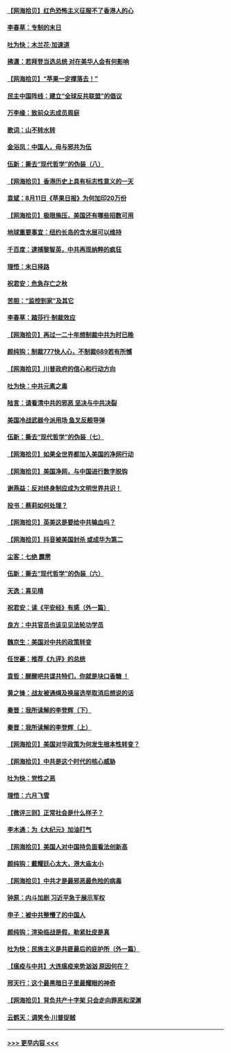 #### [【网海拾贝】红色恐怖主义征服不了香港人的心](../pages/nsc993/n12329296.md?t=08142151) 
#### [李春草：专制的末日](../pages/nsc993/n12329079.md?t=08142151) 
#### [吐为快：木兰花‧加速道](../pages/nsc993/n12327366.md?t=08142151) 
#### [拂潇：若拜登当选总统 对在美华人会有何影响](../pages/nsc993/n12295996.md?t=08142151) 
#### [【网海拾贝】“苹果一定撑落去！”](../pages/nsc993/n12326784.md?t=08142151) 
#### [民主中国阵线：建立“全球反共联盟”的倡议](../pages/nsc993/n12324177.md?t=08142151) 
#### [万李缘：致前众志成员周庭](../pages/nsc993/n12324635.md?t=08142151) 
#### [歌词：山不转水转](../pages/nsc993/n12324599.md?t=08142151) 
#### [金浴凤：中国人，毋与邪共为伍](../pages/nsc993/n12324257.md?t=08142151) 
#### [伍新：撕去“现代哲学”的伪装（八）](../pages/nsc993/n12324188.md?t=08142151) 
#### [【网海拾贝】香港历史上具有标志性意义的一天](../pages/nsc993/n12324021.md?t=08142151) 
#### [袁斌：8月11日《苹果日报》为何加印20万份](../pages/nsc993/n12323955.md?t=08142151) 
#### [【网海拾贝】极限施压，美国还有哪些招数可用](../pages/nsc993/n12322512.md?t=08142151) 
#### [地球重要事宜：纽约长岛的含水层可以维持](../pages/nsc993/n12321844.md?t=08142151) 
#### [千百度：逮捕黎智英，中共再现纳粹的疯狂](../pages/nsc993/n12321777.md?t=08142151) 
#### [理悟：末日择路](../pages/nsc993/n12320812.md?t=08142151) 
#### [祝君安：危急存亡之秋](../pages/nsc993/n12320795.md?t=08142151) 
#### [苦胆：“监控到家”及其它](../pages/nsc993/n12320751.md?t=08142151) 
#### [李春草：踏莎行·制裁效应](../pages/nsc993/n12318290.md?t=08142151) 
#### [【网海拾贝】再过一二十年想制裁中共为时已晚](../pages/nsc993/n12318195.md?t=08142151) 
#### [颜纯钩：制裁777快人心，不制裁689若有所憾](../pages/nsc993/n12316912.md?t=08142151) 
#### [【网海拾贝】川普政府的信心和行动方向](../pages/nsc993/n12316673.md?t=08142151) 
#### [吐为快：中共元素之毒](../pages/nsc993/n12316547.md?t=08142151) 
#### [陆言：请看清中共的邪恶 坚决与中共决裂](../pages/nsc993/n12315784.md?t=08142151) 
#### [美国冷战武器今派用场 鱼叉反舰导弹](../pages/nsc993/n12316258.md?t=08142151) 
#### [伍新：撕去“现代哲学”的伪装（七）](../pages/nsc993/n12315846.md?t=08142151) 
#### [【网海拾贝】如果全世界都加入美国的净网行动](../pages/nsc993/n12315588.md?t=08142151) 
#### [【网海拾贝】美国净网，与中国进行数字脱钩](../pages/nsc993/n12312813.md?t=08142151) 
#### [谢燕益：反对终身制应成为文明世界共识！](../pages/nsc993/n12310465.md?t=08142151) 
#### [投书：蔡莉如何处理？](../pages/nsc993/n12310224.md?t=08142151) 
#### [【网海拾贝】英美这是要给中共输血吗？](../pages/nsc993/n12307646.md?t=08142151) 
#### [【网海拾贝】抖音被美国封杀 或成华为第二](../pages/nsc993/n12305277.md?t=08142151) 
#### [尘客：七绝 霹雳](../pages/nsc993/n12304053.md?t=08142151) 
#### [伍新：撕去“现代哲学”的伪装（六）](../pages/nsc993/n12303243.md?t=08142151) 
#### [天逸：喜见晴](../pages/nsc993/n12303226.md?t=08142151) 
#### [祝君安：读《平安经》有感（外一篇）](../pages/nsc993/n12303170.md?t=08142151) 
#### [良方：中共官员也该见见法轮功学员](../pages/nsc993/n12302985.md?t=08142151) 
#### [魏京生：美国对中共的政策转变](../pages/nsc993/n12302929.md?t=08142151) 
#### [任世豪：推荐《九评》的总统](../pages/nsc993/n12302838.md?t=08142151) 
#### [袁哲：醒醒吧共谍共特们，你就是块口香糖 ！](../pages/nsc993/n12302678.md?t=08142151) 
#### [黄之锋：战友被通缉及换届选举取消后想说的话](../pages/nsc993/n12302681.md?t=08142151) 
#### [秦晋：我所读解的李登辉（下）](../pages/nsc993/n12302171.md?t=08142151) 
#### [秦晋：我所读解的李登辉（上）](../pages/nsc993/n12301979.md?t=08142151) 
#### [【网海拾贝】美国对华政策为何发生根本性转变？](../pages/nsc993/n12302091.md?t=08142151) 
#### [【网海拾贝】中共是这个时代的核心威胁](../pages/nsc993/n12300541.md?t=08142151) 
#### [吐为快：党性之恶](../pages/nsc993/n12300263.md?t=08142151) 
#### [理悟：六月飞雪](../pages/nsc993/n12300243.md?t=08142151) 
#### [【微评三则】正常社会是什么样子？](../pages/nsc993/n12300228.md?t=08142151) 
#### [李木通：为《大纪元》加油打气](../pages/nsc993/n12280363.md?t=08142151) 
#### [【网海拾贝】美国人对中国持负面看法创新高](../pages/nsc993/n12298720.md?t=08142151) 
#### [颜纯钩：戴耀廷心太大，港大庙太小](../pages/nsc993/n12297682.md?t=08142151) 
#### [【网海拾贝】中共才是最邪恶最危险的病毒](../pages/nsc993/n12296470.md?t=08142151) 
#### [钟原：内斗加剧 习近平急于展示军权](../pages/nsc993/n12292544.md?t=08142151) 
#### [申子：被中共整懵了的中国人](../pages/nsc993/n12291389.md?t=08142151) 
#### [颜纯钩：渲染临战是假，勒紧肚皮是真](../pages/nsc993/n12290945.md?t=08142151) 
#### [吐为快：民族主义是共匪最后的庇护所（外一篇）](../pages/nsc993/n12290887.md?t=08142151) 
#### [【瘟疫与中共】大连瘟疫来势汹汹 原因何在？](../pages/nsc993/n12287474.md?t=08142151) 
#### [邢天行：这个最黑暗日子里最耀眼的神奇](../pages/nsc993/n12289882.md?t=08142151) 
#### [【网海拾贝】背负共产十字架 只会走向罪恶和深渊](../pages/nsc993/n12288290.md?t=08142151) 
#### [云鹤天：调笑令·川普捉贼](../pages/nsc993/n12285672.md?t=08142151) 

----
#### [ >>> 更早内容 <<< ](../indexes/nsc993-earlier.md)
